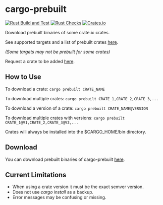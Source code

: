 # cargo-prebuilt

[![Rust Build and Test](https://github.com/crow-rest/cargo-prebuilt/actions/workflows/build.yml/badge.svg?event=push)](https://github.com/crow-rest/cargo-prebuilt/actions/workflows/build.yml)
[![Rust Checks](https://github.com/crow-rest/cargo-prebuilt/actions/workflows/checks.yml/badge.svg?event=push)](https://github.com/crow-rest/cargo-prebuilt/actions/workflows/checks.yml)
[![Crates.io](https://img.shields.io/crates/v/cargo-prebuilt)](https://crates.io/crates/cargo-prebuilt)

Download prebuilt binaries of some crate.io crates.

See supported targets and a list of prebuilt crates [here](https://github.com/crow-rest/cargo-prebuilt-index).

*(Some targets may not be prebuilt for some crates)*

Request a crate to be added [here](https://github.com/crow-rest/cargo-prebuilt-index/issues/new?assignees=&labels=add-crate%2C+under-consideration&template=request-crate.md&title=).

## How to Use

To download a crate:
```cargo prebuilt CRATE_NAME```

To download multiple crates:
```cargo prebuilt CRATE_1,CRATE_2,CRATE_3,...```

To download a version of a crate:
```cargo prebuilt CRATE_NAME@VERSION```

To download multiple crates with versions:
```cargo prebuilt CRATE_1@V1,CRATE_2,CRATE_3@V3,...```

Crates will always be installed into the $CARGO_HOME/bin directory.

## Download

You can download prebuilt binaries of cargo-prebuilt [here](https://github.com/crow-rest/cargo-prebuilt/releases/latest).

## Current Limitations

- When using a crate version it must be the exact semver version.
- Does not use *cargo install* as a backup.
- Error messages may be confusing or missing.
